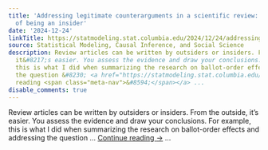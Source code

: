 ```yaml
---
title: 'Addressing legitimate counterarguments in a scientific review:  The challenge
  of being an insider'
date: '2024-12-24'
linkTitle: https://statmodeling.stat.columbia.edu/2024/12/24/addressing-legitimate-counterarguments-in-a-scientific-review-the-challenge-of-being-an-insider/
source: Statistical Modeling, Causal Inference, and Social Science
description: Review articles can be written by outsiders or insiders. From the outside,
  it&#8217;s easier. You assess the evidence and draw your conclusions. For example,
  this is what I did when summarizing the research on ballot-order effects and addressing
  the question &#8230; <a href="https://statmodeling.stat.columbia.edu/2024/12/24/addressing-legitimate-counterarguments-in-a-scientific-review-the-challenge-of-being-an-insider/">Continue
  reading <span class="meta-nav">&#8594;</span></a> ...
disable_comments: true
---
```

Review articles can be written by outsiders or insiders. From the outside, it&#8217;s easier. You assess the evidence and draw your conclusions. For example, this is what I did when summarizing the research on ballot-order effects and addressing the question &#8230; <a href="https://statmodeling.stat.columbia.edu/2024/12/24/addressing-legitimate-counterarguments-in-a-scientific-review-the-challenge-of-being-an-insider/">Continue reading <span class="meta-nav">&#8594;</span></a> ...